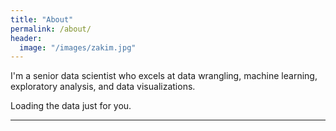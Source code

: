 ```yaml
---
title: "About"
permalink: /about/
header:
  image: "/images/zakim.jpg"
---
```


I'm a senior data scientist who excels at data wrangling, machine learning, exploratory analysis, and data visualizations.

<!-- Include the library. -->
<script
  src="https://unpkg.com/github-calendar@latest/dist/github-calendar.min.js"
></script>

<!-- Optionally, include the theme (if you don't want to struggle to write the CSS) -->
<link
   rel="stylesheet"
   href="https://unpkg.com/github-calendar@latest/dist/github-calendar-responsive.css"
/>

<!-- Prepare a container for your calendar. -->
<div class="calendar">
    <!-- Loading stuff -->
    Loading the data just for you.
</div>

<script>
    <!-- GitHubCalendar(".calendar", "AMSKarmajeet"); -->
    // or enable responsive functionality
    GitHubCalendar(".calendar", "AMSKarmajeet", { responsive: true });
</script>

<hr>



